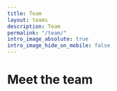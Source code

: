```yaml
---
title: Team
layout: teams
description: Team
permalink: "/team/"
intro_image_absolute: true
intro_image_hide_on_mobile: false
---
```


# Meet the team